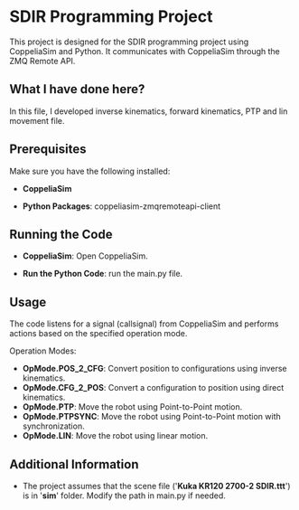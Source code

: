 # SDIR Programming Project

This project is designed for the SDIR programming project using CoppeliaSim and Python. It communicates with CoppeliaSim through the ZMQ Remote API.
## What I have done here?
In this file, I developed inverse kinematics, forward kinematics, PTP and lin movement file.

## Prerequisites

Make sure you have the following installed:

- **CoppeliaSim** 

- **Python Packages**: coppeliasim-zmqremoteapi-client

## Running the Code

- **CoppeliaSim**: Open CoppeliaSim.

- **Run the Python Code**: run the main.py file.

## Usage
The code listens for a signal (callsignal) from CoppeliaSim and performs actions based on the specified operation mode.

Operation Modes:

- **OpMode.POS_2_CFG**: Convert position to configurations using inverse kinematics.
- **OpMode.CFG_2_POS**: Convert a configuration to position using direct kinematics.
- **OpMode.PTP**: Move the robot using Point-to-Point motion.
- **OpMode.PTPSYNC**: Move the robot using Point-to-Point motion with synchronization.
- **OpMode.LIN**: Move the robot using linear motion.

## Additional Information

- The project assumes that the scene file ('**Kuka KR120 2700-2 SDIR.ttt**') is in '**sim**' folder. Modify the path in main.py if needed.
